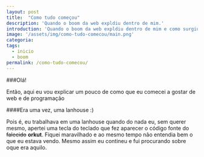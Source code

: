 ```yaml
---
layout: post
title:  "Como tudo começou"
description: 'Quando o boom da web expldiu dentro de mim.'
introduction: 'Quando o boom da web expldiu dentro de mim e como surgiu o meu interesse por programação.'
image: '/assets/img/como-tudo-comecou/main.png'
categoria:
tags:
  - inicio
  - boom
permalink: /como-tudo-comecou/
---
```


###Olá!

Então, aqui eu vou explicar um pouco de como que eu comecei a gostar de web e de programação 


####Era uma vez, uma lanhouse :)

Pois é, eu trabalhava em uma lanhouse quando do nada eu, sem querer mesmo, apertei uma tecla do teclado que fez aparecer o código fonte do ~~falecido~~ **orkut**.
Fiquei maravilhado e ao mesmo tempo não entendia bem o que eu estava vendo. Mesmo assim eu contineu e fui procurando sobre oque era aquilo.
